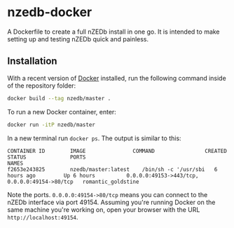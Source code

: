 # nzedb-docker

A Dockerfile to create a full nZEDb install in one go. It is intended to make setting up and testing nZEDb quick and painless.

## Installation

With a recent version of [Docker](https://www.docker.com) installed, run the following command inside of the repository folder:

```bash
docker build --tag nzedb/master .
```

To run a new Docker container, enter:

```bash
docker run -itP nzedb/master
```

In a new terminal run `docker ps`. The output is similar to this:

```
CONTAINER ID        IMAGE               COMMAND                CREATED             STATUS              PORTS                                           NAMES
f2653e243825        nzedb/master:latest    /bin/sh -c '/usr/sbi   6 hours ago         Up 6 hours          0.0.0.0:49153->443/tcp, 0.0.0.0:49154->80/tcp   romantic_goldstine
```

Note the ports. `0.0.0.0:49154->80/tcp` means you can connect to the nZEDb interface via port 49154. Assuming you're running Docker on the same machine you're working on, open your browser with the URL `http://localhost:49154`.
